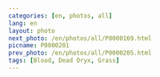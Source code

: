 ```yaml
---
categories: [en, photos, all]
lang: en
layout: photo
next_photo: /en/photos/all/P0000169.html
picname: P0000201
prev_photo: /en/photos/all/P0000205.html
tags: [Blood, Dead Oryx, Grass]
---
```

